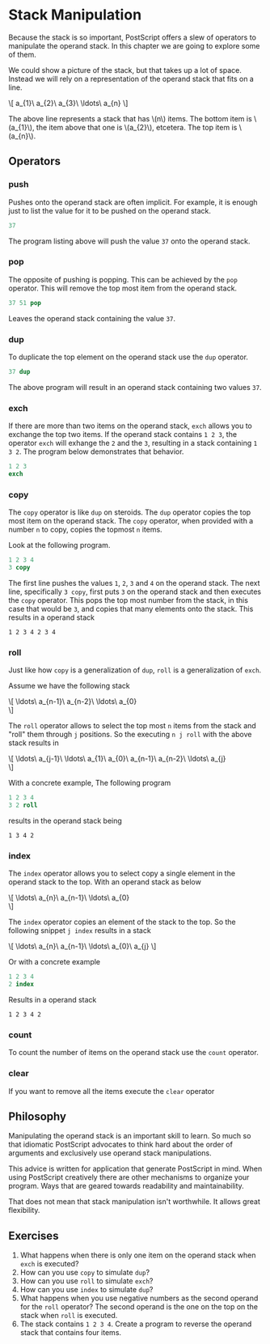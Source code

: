 # Stack Manipulation
Because the stack is so important, PostScript offers a slew of operators to manipulate the operand stack. In this chapter we are going to explore some of them.

We could show a picture of the stack, but that takes up a lot of space. Instead we will rely on a representation of the operand stack that fits on a line.

\\[
a_{1}\ a_{2}\ a_{3}\ \ldots\ a_{n}
\\]

The above line represents a stack that has \\(n\\) items. The bottom item is \\(a_{1}\\), the item above that one is \\(a_{2}\\), etcetera. The top item is \\(a_{n}\\).

## Operators

### push
Pushes onto the operand stack are often implicit. For example, it is enough just to list the value for it to be pushed on the operand stack.

```ps
37
```

The program listing above will push the value `37` onto the operand stack.

### pop
The opposite of pushing is popping. This can be achieved by the `pop` operator. This will remove the top most item from the operand stack.

```ps
37 51 pop
```

Leaves the operand stack containing the value `37`.

### dup
To duplicate the top element on the operand stack use the `dup` operator.

```ps
37 dup
```

The above program will result in an operand stack containing two values `37`.

### exch
If there are more than two items on the operand stack, `exch` allows you to exchange the top two items. If the operand stack contains `1 2 3`, the operator `exch` will exhange the `2` and the `3`, resulting in a stack containing `1 3 2`. The program below demonstrates that behavior.

```ps
1 2 3
exch
```

### copy
The `copy` operator is like `dup` on steroids. The `dup` operator copies the top most item on the operand stack. The `copy` operator, when provided with a number `n` to copy, copies the topmost `n` items.

Look at the following program.

```ps
1 2 3 4
3 copy
```

The first line pushes the values `1`, `2`, `3` and `4` on the operand stack. The next line, specifically `3 copy`, first puts `3` on the operand stack and then executes the `copy` operator. This pops the top most number from the stack, in this case that would be `3`, and copies that many elements onto the stack. This results in a operand stack

```
1 2 3 4 2 3 4
```

### roll
Just like how `copy` is a generalization of `dup`, `roll` is a generalization of `exch`.

Assume we have the following stack

\\[
\ldots\ a_{n-1}\ a_{n-2}\ \ldots\ a_{0}  
\\]

The `roll` operator allows to select the top most `n` items from the stack and "roll" them through `j` positions. So the executing `n j roll` with the above stack results in

\\[
\ldots\ a_{j-1}\ \ldots\ a_{1}\ a_{0}\ a_{n-1}\ a_{n-2}\ \ldots\ a_{j}  
\\]

With a concrete example, The following program

```ps
1 2 3 4
3 2 roll
```

results in the operand stack being

```
1 3 4 2
```

### index
The `index` operator allows you to select copy a single element in the operand stack to the top. With an operand stack as below

\\[
\ldots\ a_{n}\ a_{n-1}\ \ldots\ a_{0}  
\\]

The `index` operator copies an element of the stack to the top. So the following snippet `j index` results in a stack

\\[
\ldots\ a_{n}\ a_{n-1}\ \ldots\ a_{0}\ a_{j} 
\\]

Or with a concrete example

```ps
1 2 3 4
2 index
```

Results in a operand stack

```
1 2 3 4 2
```

### count
To count the number of items on the operand stack use the `count` operator.

### clear
If you want to remove all the items execute the `clear` operator

## Philosophy
Manipulating the operand stack is an important skill to learn. So much so that idiomatic PostScript advocates to think hard about the order of arguments and exclusively use operand stack manipulations.

This advice is written for application that generate PostScript in mind. When using PostScript creatively there are other mechanisms to organize your program. Ways that are geared towards readability and maintainability.

That does not mean that stack manipulation isn't worthwhile. It allows great flexibility.

## Exercises
1. What happens when there is only one item on the operand stack when `exch` is executed?
2. How can you use `copy` to simulate `dup`?
3. How can you use `roll` to simulate `exch`?
4. How can you use `index` to simulate `dup`? 
5. What happens when you use negative numbers as the second operand for the `roll` operator? The second operand is the one on the top on the stack when `roll` is executed.
6. The stack contains `1 2 3 4`. Create a program to reverse the operand stack that contains four items.
